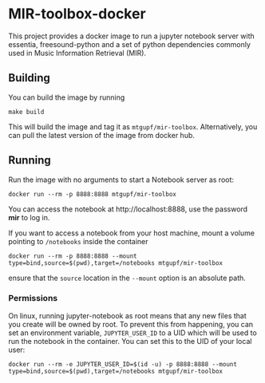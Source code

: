 # MIR-toolbox-docker

This project provides a docker image to run a jupyter notebook server with
essentia, freesound-python and a set of python dependencies commonly used in
Music Information Retrieval (MIR).

## Building

You can build the image by running

    make build

This will build the image and tag it as `mtgupf/mir-toolbox`.
Alternatively, you can pull the latest version of the image from docker hub.

## Running

Run the image with no arguments to start a Notebook server as root:

    docker run --rm -p 8888:8888 mtgupf/mir-toolbox

You can access the notebook at http://localhost:8888, use the password **mir**
to log in.

If you want to access a notebook from your host machine, mount a volume pointing
to `/notebooks` inside the container

    docker run --rm -p 8888:8888 --mount type=bind,source=$(pwd),target=/notebooks mtgupf/mir-toolbox

ensure that the `source` location in the `--mount` option is an absolute path.

### Permissions

On linux, running jupyter-notebook as root means that any new files that you
create will be owned by root. To prevent this from happening, you can set an
environment variable, `JUPYTER_USER_ID` to a UID which will be used to run
the notebook in the container. You can set this to the UID of your local user:

    docker run --rm -e JUPYTER_USER_ID=$(id -u) -p 8888:8888 --mount type=bind,source=$(pwd),target=/notebooks mtgupf/mir-toolbox
